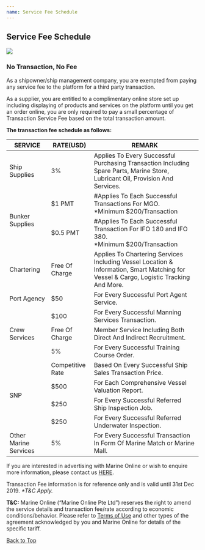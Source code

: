 ```yaml
---
name: Service Fee Schedule
---
```


## Service Fee Schedule

![](https://bwec-file.oss-cn-hongkong.aliyuncs.com/cms/90cb2f40-fc48-11e8-b129-0b5b40cbbba3.jpg)

### No Transaction, No Fee 

As a shipowner/ship management company, you are exempted from paying any service fee to the platform for a third party transaction.

As a supplier, you are entitled to a complimentary online store set up including displaying of products and services on the platform until you get an order online, you are only required to pay a small percentage of Transaction Service Fee based on the total transaction amount.

**The transaction fee schedule as follows:**

<table>
    <thead>
        <tr>
           <th>SERVICE</th>
           <th>RATE(USD)</th>
           <th>REMARK</th> 
        </tr>
    </thead>
    <tbody>
        <tr>
            <td rowspan=1>Ship Supplies</td>
            <td>3%</td>
            <td>Applies To Every Successful Purchasing Transaction Including Spare Parts, Marine Store, Lubricant Oil, Provision And Services.</td>
        </tr>
        <tr>
            <td rowspan=2>Bunker Supplies</td>
            <td>$1 PMT</td>
            <td>#Applies To Each Successful Transactions For MGO. <br>*Minimum $200/Transaction </br></td> 
        </tr>
        <tr>
            <td>$0.5 PMT</td>
            <td>#Applies To Each Successful Transaction For IFO 180 and IFO 380.<br>*Minimum $200/Transaction</br></td>
        </tr>
        <tr>
            <td rowspan=1>Chartering</td>
            <td>Free Of Charge</td>
            <td>Applies To Chartering Services Including Vessel Location & Information, Smart Matching for Vessel & Cargo, Logistic Tracking And More.</td>
        </tr>
        <tr>
            <td rowspan=1>Port Agency</td>
            <td>$50</td>
            <td>For Every Successful Port Agent Service.</td>
        </tr>
        <tr>
            <td rowspan=3>Crew Services</td>
            <td>$100</td>
            <td>For Every Successful Manning Services Transaction.</td>
        </tr>
        <tr>
            <td>Free Of Charge</td>
            <td>Member Service Including Both Direct And Indirect Recruitment.</td>
        </tr>
         <td>5%</td>
            <td>For Every Successful Training Course Order.</td>
        </tr>
        <tr>
            <td rowspan=4>SNP</td>
            <td>Competitive Rate</td>
            <td>Based On Every Successful Ship Sales Transaction Price.</td>
        </tr>
        <tr>
            <td>$500</td>
            <td>For Each Comprehensive Vessel Valuation Report.</td>
        </tr>
        <tr>
            <td>$250</td>
            <td>For Every Successful Referred Ship Inspection Job.</td>
        </tr>
        <tr>
            <td>$250</td>
            <td>For Every Successful Referred Underwater Inspection.</td>
        </tr>
        <tr>
            <td rowspan=1>Other Marine Services</td>
            <td>5%</td>
            <td>For Every Successful Transaction In Form Of Marine Match or Marine Mall.</td>
        </tr>
    </tbody>
</table>

If you are interested in advertising with Marine Online or wish to enquire more information, please contact us [HERE](https://aboutus.emarineonline.com/docs/connect/contactus).

Transaction Fee information is for reference only and is valid until 31st Dec 2019. <i>*T&C Apply.</i>

**T&C:** Marine Online (“Marine Online Pte Ltd”) reserves the right to amend the service details and transaction fee/rate according to economic conditions/behavior. Please refer to [Terms of Use](https://aboutus.emarineonline.com/docs/terms/tnc) and other types of the agreement acknowledged by you and Marine Online for details of the specific tariff.

 [Back to Top](fee#)
 
